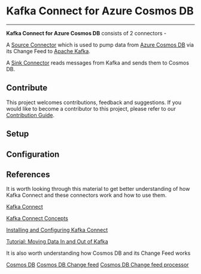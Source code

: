 # Kafka Connect for Azure Cosmos DB
________________________

**Kafka Connect for Azure Cosmos DB** consists of 2 connectors -

A [Source Connector](./doc/README_Source.md) which is used to pump data from [Azure Cosmos DB](https://azure.microsoft.com/services/cosmos-db//) via its Change Feed to [Apache Kafka](https://kafka.apache.org/). 

A [Sink Connector](./doc/README_Sink.md) reads messages from Kafka and sends them to Cosmos DB. 

## Contribute
This project welcomes contributions, feedback and suggestions. 
If you would like to become a contributor to this project, please refer to our [Contribution Guide](CONTRIBUTING.MD).

## Setup

## Configuration

## References
It is worth looking through this material to get better understanding of how Kafka Connect and these connectors work and how to use them. 

[Kafka Connect](https://docs.confluent.io/current/connect/index.html)

[Kafka Connect Concepts](https://docs.confluent.io/current/connect/concepts.html)

[Installing and Configuring Kafka Connect](https://docs.confluent.io/current/connect/userguide.html)

[Tutorial: Moving Data In and Out of Kafka](https://docs.confluent.io/current/connect/quickstart.html)

It is also worth understanding how Cosmos DB and its Change Feed works

[Cosmos DB]()
[Cosmos DB Change feed](https://docs.microsoft.com/azure/cosmos-db/change-feed)
[Cosmos DB Change feed processor](https://docs.microsoft.com/en-us/azure/cosmos-db/change-feed-processor)